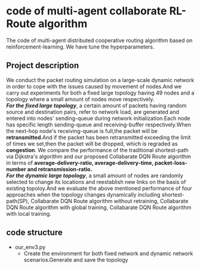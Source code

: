 # code of multi-agent collaborate RL-Route algorithm<br>
The code of multi-agent distributed cooperative routing algorithm based on reinforcement-learning.
We have tune the hyperparameters.<br>
## Project description
We conduct the packet routing simulation on a large-scale dynamic network in order to cope with the issues caused by movement of nodes.And we carry out experiments for both a fixed large topology having 49 nodes and a topology where a small amount of nodes move respectively.<br>
***For the fixed large topology***, a certain amount of packets having random source and destination pairs, refer to network load, are generated and entered into nodes' sending-queue during network initialization.Each node has specific length sending-queue and receiving-buffer respectively.When the next-hop node's receiving-queue is full,the packet will be **retransmitted**.And if the packet has been retransmitted exceeding the limit of times we set,then the packet will be dropped, which is regraded as **congestion**. We compare the performance of the traditional shortest-path via Dijkstra's algorithm and our proposed Collabarate DQN Route algorithm in terms of **average-delivery-ratio, average-delivery-time, packet-loss-number and retransmission-ratio.**<br>
***For the dynamic large topology***, a small amount of nodes are randomly selected to change its locations and reestablish new links on the basis of existing topoloy.And we evaluate the above mentioned performance of four approaches when the topology changes dynamically including shortest-path(SP), Collabarate DQN Route algorithm without retraining, Collabarate DQN Route algorithm with global training, Collabarate DQN Route algorithm with local training.<br>
## code structure
* our_env3.py
  * Create the environment for both fixed network and dynamic network scenarios.Generate and save the topology

